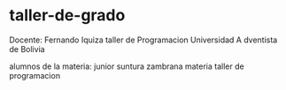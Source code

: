 # taller-de-grado

Docente: Fernando Iquiza
taller de Programacion
Universidad A dventista de Bolivia

alumnos de la materia:
junior suntura zambrana materia taller de programacion 